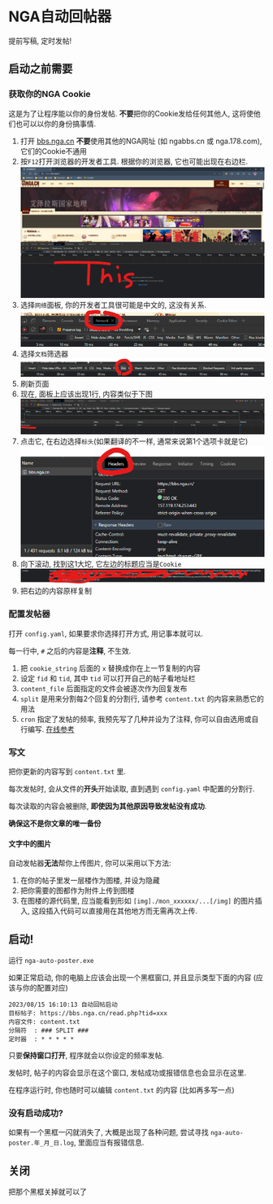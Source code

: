 # NGA自动回帖器

提前写稿, 定时发帖!

## 启动之前需要

### 获取你的NGA Cookie

这是为了让程序能以你的身份发帖. **不要**把你的Cookie发给任何其他人, 这将使他们也可以以你的身份搞事情.

1. 打开 [bbs.nga.cn](https://bbs.nga.cn/)
   **不要**使用其他的NGA网址 (如 ngabbs.cn 或 nga.178.com), 它们的Cookie不通用
2. 按`F12`打开浏览器的开发者工具. 根据你的浏览器, 它也可能出现在右边栏.
   ![image-20230815154103196](README.assets/image-20230815154103196.png)
3. 选择`网络`面板, 你的开发者工具很可能是中文的, 这没有关系.
   ![image-20230815154215753](README.assets/image-20230815154215753.png)
4. 选择`文档`筛选器
   ![image-20230815154337334](README.assets/image-20230815154337334.png)
5. 刷新页面
6. 现在, 面板上应该出现1行, 内容类似于下图
   ![image-20230815154455008](README.assets/image-20230815154455008.png)
7. 点击它, 在右边选择`标头`(如果翻译的不一样, 通常来说第1个选项卡就是它)
   ![image-20230815154708680](README.assets/image-20230815154708680.png)
8. 向下滚动, 找到这1大坨, 它左边的标题应当是`Cookie`
   ![image-20230815154750119](README.assets/image-20230815154750119.png)
9. 把右边的内容原样复制

### 配置发帖器

打开 `config.yaml`, 如果要求你选择打开方式, 用记事本就可以.

每一行中, `#` 之后的内容是**注释**, 不生效.

1. 把 `cookie_string` 后面的 `x` 替换成你在上一节复制的内容
2. 设定 `fid` 和 `tid`, 其中 `tid` 可以打开自己的帖子看地址栏
3. `content_file` 后面指定的文件会被逐次作为回复发布
4. `split` 是用来分割每2个回复的分割行, 请参考 `content.txt` 的内容来熟悉它的用法
5. `cron` 指定了发帖的频率, 我预先写了几种并设为了注释, 你可以自由选用或自行编写. [在线参考](https://tools.fun/crontab.html)

### 写文

把你更新的内容写到 `content.txt` 里.

每次发帖时, 会从文件的**开头**开始读取, 直到遇到 `config.yaml` 中配置的分割行.

每次读取的内容会被删除, **即使因为其他原因导致发帖没有成功**.

**确保这不是你文章的唯一备份**

#### 文字中的图片

自动发帖器**无法**帮你上传图片, 你可以采用以下方法:

1. 在你的帖子里发一层楼作为图楼, 并设为隐藏
2. 把你需要的图都作为附件上传到图楼
3. 在图楼的源代码里, 应当能看到形如 `[img]./mon_xxxxxx/...[/img]` 的图片插入, 这段插入代码可以直接用在其他地方而无需再次上传.

## 启动!

运行 `nga-auto-poster.exe`

如果正常启动, 你的电脑上应该会出现一个黑框窗口, 并且显示类型下面的内容 (应该与你的配置对应)

```
2023/08/15 16:10:13 自动回帖启动
目标帖子: https://bbs.nga.cn/read.php?tid=xxx
内容文件: content.txt
分隔符  : ### SPLIT ###
定时器  : * * * * *
```

只要**保持窗口打开**, 程序就会以你设定的频率发帖.

发帖时, 帖子的内容会显示在这个窗口, 发帖成功或报错信息也会显示在这里.

在程序运行时, 你也随时可以编辑 `content.txt` 的内容 (比如再多写一点)

### 没有启动成功?

如果有一个黑框一闪就消失了, 大概是出现了各种问题, 尝试寻找 `nga-auto-poster.年_月_日.log`, 里面应当有报错信息.

## 关闭

把那个黑框关掉就可以了
